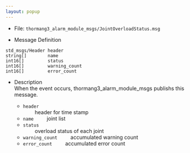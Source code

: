 ```yaml
---
layout: popup
---
```


- File: `thormang3_alarm_module_msgs/JointOverloadStatus.msg`

- Message Definition
 ```
std_msgs/Header header
string[]        name
int16[]         status
int16[]         warning_count
int16[]         error_count
 ```

- Description  
When the event occurs, thormang3_alarm_module_msgs publishs this message.

    * `header`  
&emsp;&emsp; header for time stamp  
    * `name`
&emsp;&emsp; joint list  
    * `status`  
&emsp;&emsp; overload status of each joint  
    * `warning_count`
&emsp;&emsp; accumulated warning count  
    * `error_count`
&emsp;&emsp; accumulated error count  
